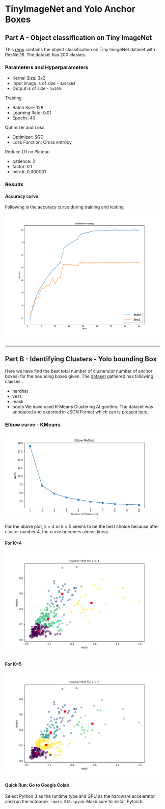 # TinyImageNet and Yolo Anchor Boxes

## Part A - Object classification on Tiny ImageNet


This [repo](https://github.com/namanphy/EVA5/blob/main/S12) contains the object
classification on Tiny ImageNet dataset with ResNet18. The dataset has 200 classes.


### Parameters and Hyperparameters
- Kernel Size: 3x3
- Input image is of size - `3x64x64`.
- Output is of size - `1x200`.

Training
- Batch Size: 128
- Learning Rate: 0.01
- Epochs: 40

Optimizer and Loss
- Optimizer: SGD
- Loss Function: Cross entropy

Reduce LR on Plateau
- patience: 2
- factor: 0.1
- min-lr: 0.000001

### Results

#### Accuracy curve
Following is the accuracy curve during training and testing 
![accuracy](https://github.com/namanphy/EVA5/blob/main/S12/images/accuracy.png)

--------

## Part B - Identifying Clusters - Yolo bounding Box

Here we have find the best total number of clusters(or number of anchor boxes) for the bounding 
boxes given. The [dataset](https://github.com/namanphy/EVA5/tree/main/S12/images/dataset) 
gathered has following classes :
- hardhat
- vest
- mask
- boots 
We have used K-Means Clustering ALgorithm. The dataset was annotated and 
exported in JSON Format which can is [present here](https://github.com/namanphy/EVA5/blob/main/S12/annotations.json).

### Elbow curve - KMeans
![elbow](https://github.com/namanphy/EVA5/blob/main/S12/images/elbow.png)

For the above plot, k = 4 or k = 5 seems to be the best choice because after 
cluster number 4, the curve becomes almost linear.

#### For K=4
![k4](https://github.com/namanphy/EVA5/blob/main/S12/images/cluster_plot_k4.png)

#### For K=5
![k5](https://github.com/namanphy/EVA5/blob/main/S12/images/cluster_plot_k5.png)


#### Quick Run: Go to Google Colab
Select Python 3 as the runtime type and GPU as the hardware accelerator and run the notebook - `main_S10.ipynb`.
Make sure to install Pytorch.
